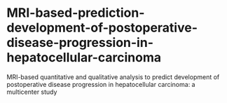 # MRI-based-prediction-development-of-postoperative-disease-progression-in-hepatocellular-carcinoma
MRI-based quantitative and qualitative analysis to predict development of postoperative disease progression in hepatocellular carcinoma: a multicenter study
